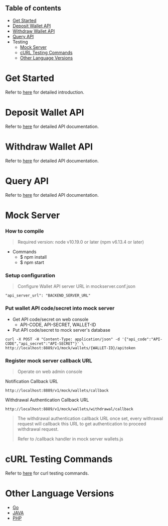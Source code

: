 <a name="table-of-contents"></a>
## Table of contents

- [Get Started](#get-started)
- [Deposit Wallet API](#deposit-wallet-api)
- [Withdraw Wallet API](#withdraw-wallet-api)
- [Query API](#query-api)
- Testing
	- [Mock Server](#mock-server)
	- [cURL Testing Commands](#curl-testing-commands)
	- [Other Language Versions](#other-language-versions)

<a name="get-started"></a>
# Get Started

Refer to [here](https://github.com/gimcool/wallet-api-mock-server#get-started) for detailed introduction.

<a name="deposit-wallet-api"></a>
# Deposit Wallet API

Refer to [here](https://github.com/gimcool/wallet-api-mock-server#create-deposit-wallet-addresses) for detailed API documentation.

<a name="withdraw-wallet-api"></a>
# Withdraw Wallet API

Refer to [here](https://github.com/gimcool/wallet-api-mock-server#withdraw) for detailed API documentation.

<a name="query-api"></a>
# Query API

Refer to [here](https://github.com/gimcool/wallet-api-mock-server#query-api-token-status) for detailed API documentation.

<a name="mock-server"></a>
# Mock Server

### How to compile

> Required version: node v10.19.0 or later (npm v6.13.4 or later)

- Commands
	- $ npm install
	- $ npm start


### Setup configuration

>	Configure Wallet API server URL in mockserver.conf.json

```
"api_server_url": "BACKEND_SERVER_URL"
```

### Put wallet API code/secret into mock server
-	Get API code/secret on web console
	-	API-CODE, API-SECRET, WALLET-ID
- 	Put API code/secret to mock server's database

```
curl -X POST -H "Content-Type: application/json" -d '{"api_code":"API-CODE","api_secret":"API-SECRET"}' \
http://localhost:8889/v1/mock/wallets/{WALLET-ID}/apitoken
```

### Register mock server callback URL
>	Operate on web admin console

Notification Callback URL

```
http://localhost:8889/v1/mock/wallets/callback
```

Withdrawal Authentication Callback URL

```
http://localhost:8889/v1/mock/wallets/withdrawal/callback
```

> The withdrawal authentication callback URL once set, every withrawal request will callback this URL to get authentication to proceed withdrawal request.
> 
> Refer to /callback handler in mock server wallets.js

<a name="curl-testing-commands"></a>
# cURL Testing Commands

Refer to [here](https://github.com/gimcool/wallet-api-mock-server#curl-testing-commands) for curl testing commands.

<a name="other-language-versions"></a>
# Other Language Versions
- [Go](https://github.com/gimcool/wallet-api-mock-server)
- [JAVA](https://github.com/gimcool/wallet-api-mock-server-java)
- [PHP](https://github.com/gimcool/wallet-api-mock-server-php)
